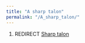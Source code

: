 ```yaml
---
title: "A sharp talon"
permalink: "/A_sharp_talon/"
---
```


1.  REDIRECT [Sharp talon](Sharp_talon "wikilink")